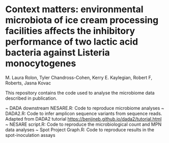 # Context matters: environmental microbiota of ice cream processing facilities affects the inhibitory performance of two lactic acid bacteria against Listeria monocytogenes

M. Laura Rolon, Tyler Chandross-Cohen, Kerry E. Kaylegian, Robert F, Roberts, Jasna Kovac

This repository contains the code used to analyse the microbiome data described in publication.

~ DADA downstream NESARE.R: Code to reproduce microbiome analyses
~ DADA2.R: Code to infer amplicon sequence variants from sequence reads. Adapted from DADA2 tutorial https://benjjneb.github.io/dada2/tutorial.html 
~ NESARE script.R: Code to reproduce the microbiological count and MPN data analyses
~ Spot Project Graph.R: Code to reproduce results in the spot-inoculation assays
